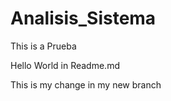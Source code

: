 # Analisis_Sistema

This is a Prueba

Hello World in Readme.md


This is my change in my new branch
